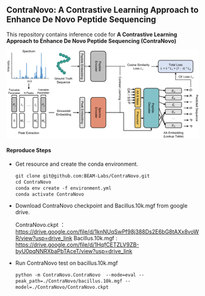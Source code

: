 ## ContraNovo: A Contrastive Learning Approach to Enhance De Novo Peptide Sequencing

This repository contains inference code for **A Contrastive Learning Approach to Enhance De Novo Peptide Sequencing (ContraNovo)**

![Model](./Model.png)

#### Reproduce Steps

- Get resource and create the conda environment.

  ```
  git clone git@github.com:BEAM-Labs/ContraNovo.git
  cd ContraNovo
  conda env create -f environment.yml
  conda activate ContraNovo
  ```

- Download ContraNovo checkpoint  and Bacillus.10k.mgf from google drive.

  ContraNovo.ckpt ：https://drive.google.com/file/d/1knNUqSwPf98j388Ds2E6bG8tAXx8voWR/view?usp=drive_link
  Bacillus.10k.mgf : https://drive.google.com/file/d/1HqfCETZLV9ZB-byU0pqNNRXbaPbTAceT/view?usp=drive_link

- Run ContraNovo test on bacillus.10k.mgf

  ```
  python -m ContraNovo.ContraNovo  --mode=eval --peak_path=./ContraNovo/bacillus.10k.mgf --model=./ContraNovo/ContraNovo.ckpt
  ```

  

